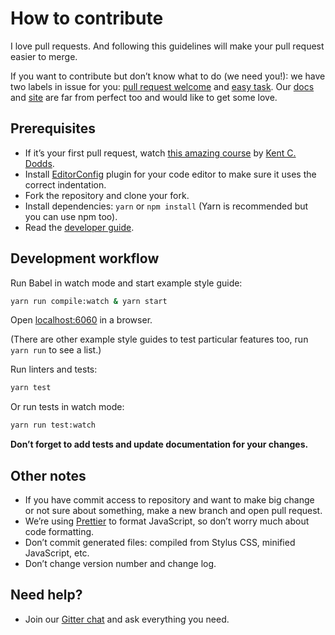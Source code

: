 # How to contribute

I love pull requests. And following this guidelines will make your pull request easier to merge.

If you want to contribute but don’t know what to do (we need you!): we have two labels in issue for you: [pull request welcome](https://github.com/styleguidist/react-styleguidist/issues?q=is%3Aissue+is%3Aopen+label%3A%22pull+request+welcome%22) and [easy task](https://github.com/styleguidist/react-styleguidist/issues?q=is%3Aissue+is%3Aopen+label%3A%22easy+task%22). Our [docs](https://github.com/styleguidist/react-styleguidist/tree/master/docs) and [site](https://github.com/styleguidist/site) are far from perfect too and would like to get some love.

## Prerequisites

- If it’s your first pull request, watch [this amazing course](http://makeapullrequest.com/) by [Kent C. Dodds](https://twitter.com/kentcdodds).
- Install [EditorConfig](http://editorconfig.org/) plugin for your code editor to make sure it uses the correct indentation.
- Fork the repository and clone your fork.
- Install dependencies: `yarn` or `npm install` (Yarn is recommended but you can use npm too).
- Read the [developer guide](https://react-styleguidist.js.org/docs/development.html).

## Development workflow

Run Babel in watch mode and start example style guide:

```bash
yarn run compile:watch & yarn start
```

Open [localhost:6060](http://localhost:6060) in a browser.

(There are other example style guides to test particular features too, run `yarn run` to see a list.)

Run linters and tests:

```bash
yarn test
```

Or run tests in watch mode:

```bash
yarn run test:watch
```

**Don’t forget to add tests and update documentation for your changes.**

## Other notes

- If you have commit access to repository and want to make big change or not sure about something, make a new branch and open pull request.
- We’re using [Prettier](https://github.com/prettier/prettier) to format JavaScript, so don’t worry much about code formatting.
- Don’t commit generated files: compiled from Stylus CSS, minified JavaScript, etc.
- Don’t change version number and change log.

## Need help?

- Join our [Gitter chat](https://gitter.im/styleguidist/styleguidist) and ask everything you need.
